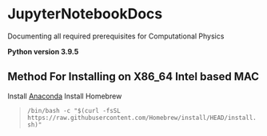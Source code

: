 # JupyterNotebookDocs
Documenting all required prerequisites for Computational Physics

 **Python version 3.9.5**

## Method For Installing on X86_64 Intel based MAC
Install [Anaconda](https://www.anaconda.com/products/individual) 
Install Homebrew
>`/bin/bash -c "$(curl -fsSL https://raw.githubusercontent.com/Homebrew/install/HEAD/install.sh)"`